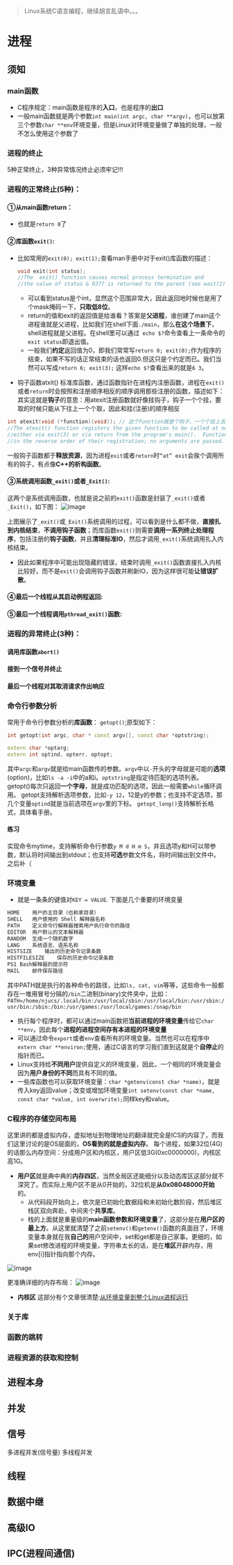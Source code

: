 > Linux系统C语言编程，继续胡言乱语中。。。
# 进程
## 须知
### main函数
* C程序规定：main函数是程序的**入口**，也是程序的**出口**
* 一般main函数就是两个参数`int main(int argc, char **argv)`，也可以放第三个参数`char **env`环境变量，但是Linux对环境变量做了单独的处理，一般不怎么使用这个参数了
### 进程的终止
5种正常终止，3种异常情况终止必须牢记!!!

### 进程的正常终止(5种)：
  
#### ①从main函数return：
* 也就是`return 0`了
  
#### ②库函数`exit()`:
* 比如常用的`exit(0); exit(1);`查看man手册中对于exit()库函数的描述：

	```cpp
	void exit(int status);
	//The  exit() function causes normal process termination and 
	//the value of status & 0377 is returned to the parent (see wait(2)).
	```
	* 可以看到status是个int，显然这个范围非常大，因此返回地时候也是用了个mask掩码一下，**只取低8位**。
	* return的值和exit的返回值是给谁看？答案是**父进程**，谁创建了main这个进程谁就是父进程，比如我们在shell下面`./main`，那么**在这个场景下**，shell进程就是父进程。在shell里可以通过` echo $?`命令查看上一条命令的`exit status`即退出值。
	* 一般我们**约定**返回值为0，即我们常常写`return 0; exit(0);`作为程序的结束，如果不写的话正常结束的话也返回0.但这只是个约定而已。我们当然可以写成`return 6; exit(3);` 这样`echo $?`查看出来的就是`6 3`。

* 钩子函数atxit()
标准库函数，通过函数指针在进程内注册函数，进程在`exit()`或者`return`时会按照和注册顺序相反的顺序调用那些注册的函数，描述如下：
其实这就是**钩子**的意思：用atexit注册函数就好像挂钩子，钩子一个个挂，要取的时候只能从下往上一个个取，因此和挂(注册)的顺序相反
```cpp
int atexit(void (*function)(void)); // 这个function就是个钩子，一个个挂上去，没有参数没有返回值
//The atexit() function registers the given function to be called at normal process termination, 
//either via exit(3) or via return from the program's main().  Functions so registered are called 
//in the reverse order of their registration; no arguments are passed.
```
一般钩子函数都于**释放资源**，因为进程`exit`或者`return`时`“at” exit`会挨个调用所有的钩子，有点像**C++的析构函数**。

#### ③系统调用函数`_exit()`或者`_Exit()`:
这两个是系统调用函数，也就是说之前的`exit()`函数是封装了`_exit()`或者`_Exit()`，如下图：
![image](https://user-images.githubusercontent.com/55400137/150049493-87f04316-29f0-4dea-8263-6f93756a3594.png)

上图展示了`_exit()`或`_Exit()`系统调用的过程，可以看到是什么都不做，**直接扎到内核结束**，**不调用钩子函数**；而库函数`exit()`则需要**调用一系列终止处理程序**，包括注册的**钩子函数**，并且**清理标准IO**，然后才调用`_exit()`系统调用扎入内核结束。

* 因此如果程序中可能出现隐藏的错误，结束时调用`_exit()`函数直接扎入内核比较好，而不是`exit()`会调用钩子函数并刷新IO，因为这样很可能**让错误扩散**。
#### ④最后一个线程从其启动例程返回:
  
#### ⑤最后一个线程调用`pthread_exit()`函数:
  
### 进程的异常终止(3种)：
#### 调用库函数`abort()`
#### 接到一个信号并终止
#### 最后一个线程对其取消请求作出响应
	
### 命令行参数分析
常用于命令行参数分析的**库函数**：
`getopt()`;原型如下：
```cpp
int getopt(int argc, char * const argv[], const char *optstring);

extern char *optarg; 
extern int optind, opterr, optopt;
```
其中`argc`和`argv`就是给main函数传的参数。`argv`中以`-`开头的字母就是可能的**选项**(option)，比如`ls -a -i`中的a和i。`optstring`是指定待匹配的选项列表。
getopt()每次只返回**一个字母**，就是成功匹配的选项，因此一般需要`while`循环调用。
getopt支持解析选项参数，比如`-y 12`，12是y的参数；也支持不定选项，那几个变量`optind`就是当前选项在`argv`里的下标。
`getopt_long()`支持解析长格式，具体看手册。
#### 练习
实现命令mytime，支持解析命令行参数`y M d H m S`，并且选项y和H可以带参数，默认将时间输出到stdout；也支持**可选**参数文件名，将时间输出到文件中。
之后补（

### 环境变量
* 就是一条条的键值对`KEY = VALUE`.
下面是几个重要的环境变量
```cpp
HOME	用户的主目录（也称家目录）
SHELL 	用户使用的 Shell 解释器名称
PATH	定义命令行解释器搜索用户执行命令的路径
EDITOR	用户默认的文本解释器
RANDOM	生成一个随机数字
LANG	系统语言、语系名称
HISTSIZE	输出的历史命令记录条数
HISTFILESIZE	保存的历史命令记录条数
PS1	Bash解释器的提示符
MAIL	邮件保存路径
```
其中PATH就是执行的各种命令的路径，比如`ls, cat, vim`等等，这些命令一般都存在一堆用冒号分隔的`/bin`二进制(binary)文件夹中，比如：
`PATH=/home/njucs/.local/bin:/usr/local/sbin:/usr/local/bin:/usr/sbin:/usr/bin:/sbin:/bin:/usr/games:/usr/local/games:/snap/bin
`
* 执行每个程序时，都可以通过main函数把**当前进程的环境变量**传给它`char **env`，因此每个**进程的进程空间存有本进程的环境变量**
* 可以通过命令`export`或者`env`查看所有的环境变量。当然也可以在程序中`extern char **environ;`使用，通过C语言的学习我们直到这就是个**自停止**的指针而已。
* Linux支持给**不同用户**提供自定义的环境变量，因此，一个相同的环境变量会因为**用户身份的不同**而具有不同的值。
* 一些库函数也可以获取环境变量：`char *getenv(const char *name)`，就是传入key返回value；改变或增加环境变量`int setenv(const char *name, const char *value, int overwrite);`同样key和value。 

### C程序的存储空间布局
这里讲的都是虚拟内存，虚拟地址到物理地址的翻译就完全是ICS的内容了，而我们这里讨论的是OS层面的，**OS看到的就是虚拟内存**。
每个进程，如果32位(4G)的话那么内存空间：分成用户区和内核区，用户区低3G(0xc0000000)，内核区高1G。
* **用户区**就是典中典的**内存四区**，当然全局区还能细分以及动态库区这部分就不深究了。而实际上用户区不是从0开始的，32位机是**从0x08048000开始**的。
	* 从代码段开始向上，依次是已初始化数据段和未初始化数阶段，然后堆区栈区双向奔赴，中间夹个**共享库**。
	* 栈的上面就是重量级的**main函数参数和环境变量**了，这部分是在**用户区的最上方**。从这里就清楚了之前`setenv()`和`getenv()`函数的真面目了，环境变量本身就在我**自己的**用户空间中，set和get都是自己家事。更细的，如果set修改进程的环境变量，字符串太长的话，是在**堆区**开辟内存，用env[i]指针指向那个内存。

![image](https://user-images.githubusercontent.com/55400137/150061947-1037cfc6-b25f-43a2-b0c6-5f23f7a1b907.png)

更准确详细的内存布局：
![image](https://user-images.githubusercontent.com/55400137/150064134-9f00848c-1a1a-4ffb-a53c-1ba5406fbc5b.png)

* **内核区**
这部分有个文章很清楚:[从环境变量到整个Linux进程运行](https://www.zhyingkun.com/markdown/environ/)
### 关于库
### 函数的跳转
### 进程资源的获取和控制

## 进程本身
## 并发
## 信号
多进程并发(信号量)
多线程并发
## 线程
## 数据中继
## 高级IO
## IPC(进程间通信)
